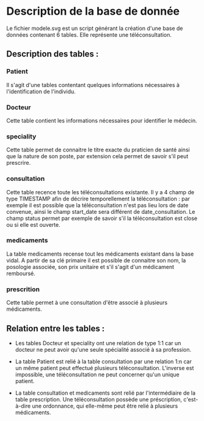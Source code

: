 # Description de la base de donnée

Le fichier modele.svg est un script générant la création d'une base de données contenant 6 tables.
Elle représente une téléconsultation.

## Description des tables :

### Patient
Il s'agit d'une tables contentant quelques informations nécessaires à l'identification de l'individu.

### Docteur
Cette table contient les informations nécessaires pour identifier le médecin.

### speciality
Cette table permet de connaitre le titre exacte du praticien de santé ainsi que la nature de son poste, par extension cela permet de savoir s'il peut prescrire.

### consultation
Cette table recence toute les téléconsultations existante. Il y a 4 champ de type TIMESTAMP afin de décrire temporellement la téléconsultation : par exemple il est possible que la téléconsultation n'est pas lieu lors de date convenue, ainsi le champ start_date sera différent de date_consultation.
Le champ status permet par exemple de savoir s'il la téléconsultation est close ou si elle est ouverte.

### medicaments
La table medicaments recense tout les médicaments existant dans la base vidal. A partir de sa clé primaire il est possible de connaitre son nom, la posologie associée, son prix unitaire et s'il s'agit d'un médicament remboursé.

### prescrition
Cette table permet à une consultation d'être associé à plusieurs médicaments.


## Relation entre les tables : 

- Les tables Docteur et speciality ont une relation de type 1:1 car un docteur ne peut avoir qu'une seule spécialité associé à sa profession.

- La table Patient est relié à la table consultation par une relation 1:n car un même patient peut effectué plusieurs téléconsultation. L'inverse est impossible, une téléconsultation ne peut concerner qu'un unique patient.

- La table consultation et medicaments sont relié par l'intermédiaire de la table prescription. Une téléconsultation possède une préscription, c'est-à-dire une ordonnance, qui elle-même peut être relié à plusieurs médicaments.